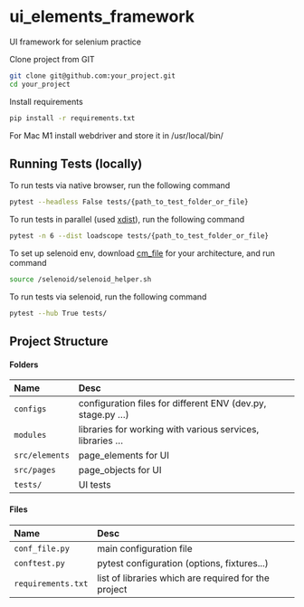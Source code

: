 # ui_elements_framework
UI framework for selenium practice

Clone project from GIT

```bash
git clone git@github.com:your_project.git
cd your_project
```

Install requirements

```bash
pip install -r requirements.txt
```

For Mac M1 install webdriver and store it in /usr/local/bin/

## Running Tests (locally)

To run tests via native browser, run the following command
```bash
pytest --headless False tests/{path_to_test_folder_or_file}
```

To run tests in parallel (used [xdist](https://pypi.org/project/pytest-xdist/)), run the following command
```bash
pytest -n 6 --dist loadscope tests/{path_to_test_folder_or_file}
```

To set up selenoid env, download [cm_file](https://github.com/aerokube/cm/releases) for your architecture, and run command
```bash
source /selenoid/selenoid_helper.sh
```

To run tests via selenoid, run the following command
```bash
pytest --hub True tests/
```

## Project Structure

#### Folders

| Name            | Desc                                                       |
|:----------------|:-----------------------------------------------------------|
| `configs`       | configuration files for different ENV (dev.py, stage.py …) |
| `modules`       | libraries for working with various services, libraries …   |
| `src/elements`  | page_elements for UI                                       |
| `src/pages`     | page_objects for  UI                                       |
| `tests/`        | UI tests                                                   |                       |

#### Files

| Name               | Desc                                                 | 
|:-------------------|:-----------------------------------------------------|
| `conf_file.py`     | main configuration file                              |       
| `conftest.py`      | pytest configuration (options, fixtures...)              |
| `requirements.txt` | list of libraries which are required for the project |

